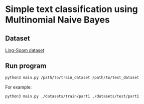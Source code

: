 # Simple text classification using Multinomial Naive Bayes

## Dataset
[Ling-Spam dataset](http://csmining.org/index.php/ling-spam-datasets.html)

## Run program

```sh
python3 main.py /path/to/train_dataset /path/to/test_dataset
```

For example:

```
python3 main.py ./datasets/train/part1 ./datasets/test/part1
```
